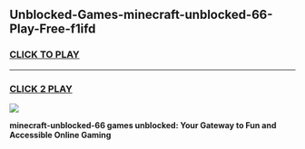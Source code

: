 
## Unblocked-Games-minecraft-unblocked-66-Play-Free-f1ifd
<h3>
<a href="https://premium76.site?title=minecraft-unblocked-66&ref=10A">CLICK TO PLAY</a></h3>
<hr>

<h3>
<a href="https://premium76.site?title=minecraft-unblocked-66&ref=10A">CLICK 2 PLAY</a>
  
</h3>

<a href="https://premium76.site?title=minecraft-unblocked-66&ref=10A"><img src="https://clearcache.store/games.png"></a>


**minecraft-unblocked-66 games unblocked: Your Gateway to Fun and Accessible Online Gaming**
